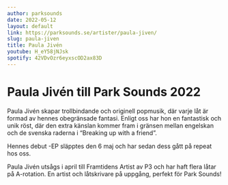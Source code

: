 ```yaml
---
author: parksounds
date: 2022-05-12
layout: default
link: https://parksounds.se/artister/paula-jiven/
slug: paula-jiven
title: Paula Jivén
youtube: H_eY58jNJsk
spotify: 42VDvOzr6eyxscOD2ax83D
---
```


<!-- ![{{page.title}}]({{page.image}}) -->

# Paula Jivén till Park Sounds 2022

Paula Jivén skapar trollbindande och originell popmusik, där varje låt är formad av hennes obegränsade fantasi. Enligt oss har hon en fantastisk och unik röst, där den extra känslan kommer fram i gränsen mellan engelskan och de svenska raderna i “Breaking up with a friend”. 

Hennes debut -EP släpptes den 6 maj och har sedan dess gått på repeat hos oss.

Paula Jivén utsågs i april till Framtidens Artist av P3 och har haft flera låtar på A-rotation. En artist och låtskrivare på uppgång, perfekt för Park Sounds!

